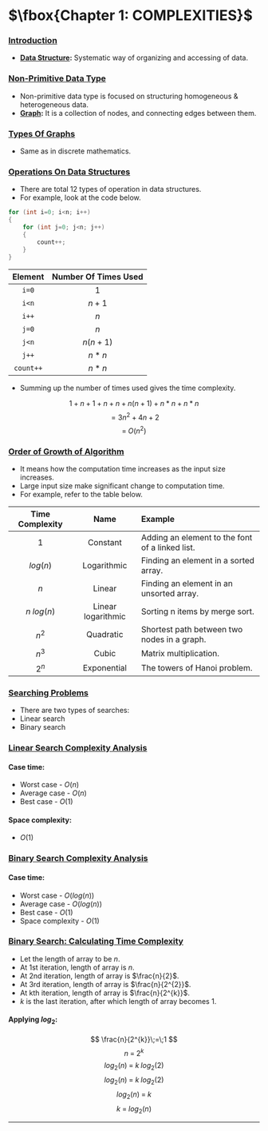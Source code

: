 # $\fbox{Chapter 1: COMPLEXITIES}$





### <u>Introduction</u>

- **<u>Data Structure</u>:** Systematic way of organizing and accessing of data.


### <u>Non-Primitive Data Type</u>

- Non-primitive data type is focused on structuring homogeneous & heterogeneous data.
- **<u>Graph</u>:** It is a collection of nodes, and connecting edges between them.


### <u>Types Of Graphs</u>

- Same as in discrete mathematics.


### <u>Operations On Data Structures</u>

- There are total 12 types of operation in data structures.
- For example, look at the code below.

```c
for (int i=0; i<n; i++)
{
	for (int j=0; j<n; j++)
	{
		count++;
	}
}
```

|  Element  | Number Of Times Used |
| :-------: | :------------------: |
|   `i=0`   |         $1$          |
|   `i<n`   |        $n+1$         |
|   `i++`   |         $n$          |
|   `j=0`   |         $n$          |
|   `j<n`   |       $n(n+1)$       |
|   `j++`   |        $n*n$         |
| `count++` |        $n*n$         |

- Summing up the number of times used gives the time complexity.

$$ 1\;+\;n\;+\;1\;+\;n\;+\;n\;+\;n(n+1)\;+\;n*n\;+\;n*n $$
$$ = 3n^{2}\;+\;4n\;+\;2 $$
$$ =\;O(n^{2}) $$


### <u>Order of Growth of Algorithm</u>

- It means how the computation time increases as the input size increases.
- Large input size make significant change to computation time.
- For example, refer to the table below.

| Time Complexity |        Name        | Example                                         |
| :-------------: | :----------------: | :---------------------------------------------- |
|       $1$       |      Constant      | Adding an element to the font of a linked list. |
|    $log(n)$     |    Logarithmic     | Finding an element in a sorted array.           |
|       $n$       |       Linear       | Finding an element in an unsorted array.        |
|   $n\;log(n)$   | Linear logarithmic | Sorting n items by merge sort.                  |
|     $n^{2}$     |     Quadratic      | Shortest path between two nodes in a graph.     |
|     $n^{3}$     |       Cubic        | Matrix multiplication.                          |
|     $2^{n}$     |    Exponential     | The towers of Hanoi problem.                    |


### <u>Searching Problems</u>

- There are two types of searches:
- Linear search
- Binary search


### <u>Linear Search Complexity Analysis</u>

#### Case time:

- Worst case - $O(n)$
- Average case - $O(n)$
- Best case - $O(1)$

#### Space complexity:

- $O(1)$


### <u>Binary Search Complexity Analysis</u>

#### Case time:

- Worst case - $O(log(n))$
- Average case - $O(log(n))$
- Best case - $O(1)$
- Space complexity - $O(1)$


### <u>Binary Search: Calculating Time Complexity</u>

- Let the length of array to be $n$.
- At 1st iteration, length of array is $n$.
- At 2nd iteration, length of array is $\frac{n}{2}$.
- At 3rd iteration, length of array is $\frac{n}{2^{2}}$.
- At kth iteration, length of array is $\frac{n}{2^{k}}$.
- $k$ is the last iteration, after which length of array becomes $1$.

#### Applying $log_{2}$:

$$ \frac{n}{2^{k}}\;=\;1 $$
$$ n\;=\;2^{k} $$
$$ log_{2}(n)\;=\;k\;log_{2}(2) $$
$$ log_{2}(n)\;=\;k\;log_{2}(2) $$
$$ log_{2}(n)\;=\;k $$
$$ k\;=\;log_{2}(n) $$

---
